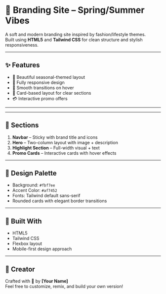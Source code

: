 # 🌿 Branding Site – Spring/Summer Vibes

A soft and modern branding site inspired by fashion/lifestyle themes.  
Built using **HTML5** and **Tailwind CSS** for clean structure and stylish responsiveness.

---

## ✨ Features

- 🌸 Beautiful seasonal-themed layout
- 📱 Fully responsive design
- 🌈 Smooth transitions on hover
- 🧥 Card-based layout for clear sections
- 💳 Interactive promo offers

---


---

## 📸 Sections

1. **Navbar** – Sticky with brand title and icons  
2. **Hero** – Two-column layout with image + description  
3. **Highlight Section** – Full-width visual + text  
4. **Promo Cards** – Interactive cards with hover effects

---

## 🎨 Design Palette

- Background: `#fbf7ee`
- Accent Color: `#af7452`
- Fonts: Tailwind default sans-serif  
- Rounded cards with elegant border transitions

---

## 🧠 Built With

- HTML5  
- Tailwind CSS  
- Flexbox layout  
- Mobile-first design approach

---

## 🙌 Creator

Crafted with 💛 by **[Your Name]**  
Feel free to customize, remix, and build your own version!


